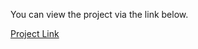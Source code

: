 <p>You can view the project via the link below.</p>
<a href="https://stalwart-klepon-ee284c.netlify.app/">Project Link</a>
